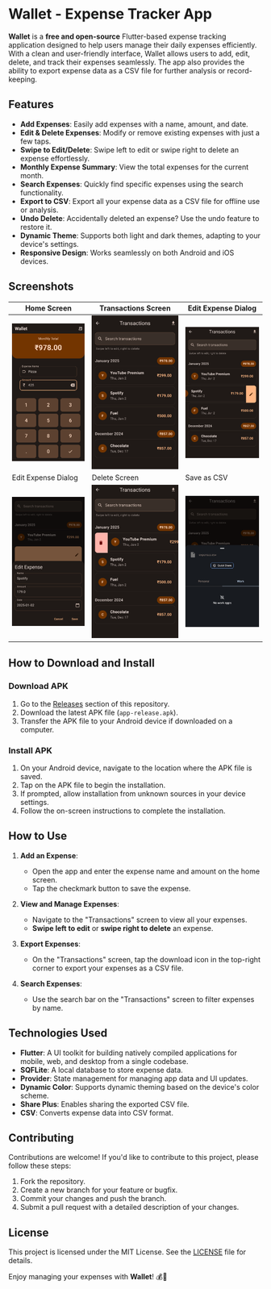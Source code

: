 # Wallet - Expense Tracker App

**Wallet** is a **free and open-source** Flutter-based expense tracking application designed to help users manage their daily expenses efficiently. With a clean and user-friendly interface, Wallet allows users to add, edit, delete, and track their expenses seamlessly. The app also provides the ability to export expense data as a CSV file for further analysis or record-keeping.


## Features

- **Add Expenses**: Easily add expenses with a name, amount, and date.
- **Edit & Delete Expenses**: Modify or remove existing expenses with just a few taps.
- **Swipe to Edit/Delete**: Swipe left to edit or swipe right to delete an expense effortlessly.
- **Monthly Expense Summary**: View the total expenses for the current month.
- **Search Expenses**: Quickly find specific expenses using the search functionality.
- **Export to CSV**: Export all your expense data as a CSV file for offline use or analysis.
- **Undo Delete**: Accidentally deleted an expense? Use the undo feature to restore it.
- **Dynamic Theme**: Supports both light and dark themes, adapting to your device's settings.
- **Responsive Design**: Works seamlessly on both Android and iOS devices.



## Screenshots

| Home Screen | Transactions Screen | Edit Expense Dialog |
|-------------|---------------------|---------------------|
| ![Home Screen](screenshots/home.png) | ![Transactions Screen](screenshots/transactions.png) | ![Edit Expense Dialog](screenshots/edit.png) |
| Edit Expense Dialog | Delete Screen | Save as CSV |
| ![Edit Expense Dialog](screenshots/editWindow.png) | ![Delete Screen](screenshots/delete.png) | ![Save as CSV](screenshots/saveAsCSV.png) |




## How to Download and Install

### Download APK
1. Go to the [Releases](https://github.com/yourusername/wallet/releases) section of this repository.
2. Download the latest APK file (`app-release.apk`).
3. Transfer the APK file to your Android device if downloaded on a computer.

### Install APK
1. On your Android device, navigate to the location where the APK file is saved.
2. Tap on the APK file to begin the installation.
3. If prompted, allow installation from unknown sources in your device settings.
4. Follow the on-screen instructions to complete the installation.



## How to Use

1. **Add an Expense**:
   - Open the app and enter the expense name and amount on the home screen.
   - Tap the checkmark button to save the expense.

2. **View and Manage Expenses**:
   - Navigate to the "Transactions" screen to view all your expenses.
   - **Swipe left to edit** or **swipe right to delete** an expense.

3. **Export Expenses**:
   - On the "Transactions" screen, tap the download icon in the top-right corner to export your expenses as a CSV file.

4. **Search Expenses**:
   - Use the search bar on the "Transactions" screen to filter expenses by name.



## Technologies Used

- **Flutter**: A UI toolkit for building natively compiled applications for mobile, web, and desktop from a single codebase.
- **SQFLite**: A local database to store expense data.
- **Provider**: State management for managing app data and UI updates.
- **Dynamic Color**: Supports dynamic theming based on the device's color scheme.
- **Share Plus**: Enables sharing the exported CSV file.
- **CSV**: Converts expense data into CSV format.


## Contributing

Contributions are welcome! If you'd like to contribute to this project, please follow these steps:

1. Fork the repository.
2. Create a new branch for your feature or bugfix.
3. Commit your changes and push the branch.
4. Submit a pull request with a detailed description of your changes.


## License

This project is licensed under the MIT License. See the [LICENSE](LICENSE) file for details.


Enjoy managing your expenses with **Wallet**! 💰📱
